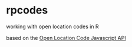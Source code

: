 # rpcodes 

working with open location codes in R

based on the [Open Location Code Javascript API](https://github.com/google/open-location-code/blob/master/js/README.md)
